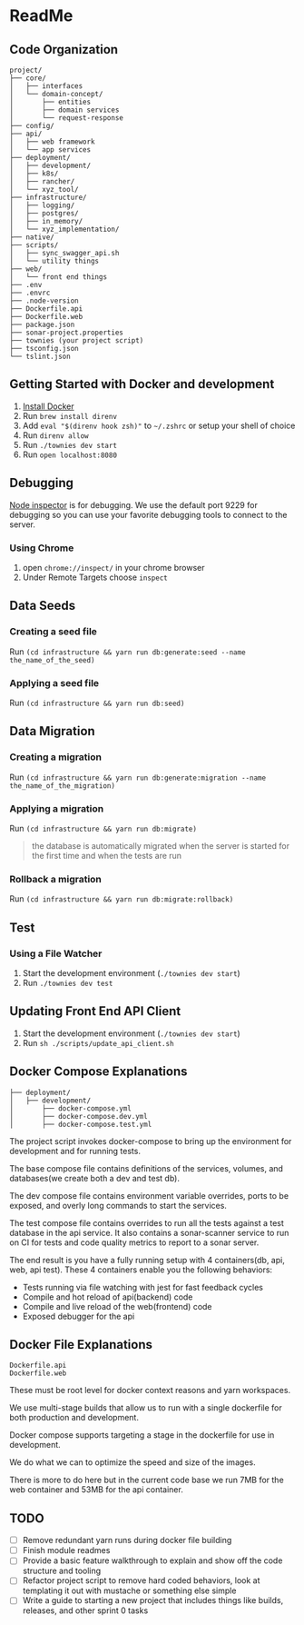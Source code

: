 # ReadMe

## Code Organization

```
project/
├── core/
│   ├── interfaces
│   └── domain-concept/
│       ├── entities
│       ├── domain services
│       └── request-response
├── config/
├── api/
│   ├── web framework
│   └── app services
├── deployment/
│   ├── development/
│   ├── k8s/
│   ├── rancher/
│   └── xyz_tool/
├── infrastructure/
│   ├── logging/
│   ├── postgres/
│   ├── in_memory/
│   └── xyz_implementation/
├── native/
├── scripts/
│   ├── sync_swagger_api.sh
│   └── utility things
├── web/
│   └── front end things
├── .env
├── .envrc
├── .node-version
├── Dockerfile.api
├── Dockerfile.web
├── package.json
├── sonar-project.properties
├── townies (your project script)
├── tsconfig.json
└── tslint.json
```

## Getting Started with Docker and development

1.  [Install Docker](https://www.docker.com/products/overview)
2.  Run `brew install direnv`
3.  Add `eval "$(direnv hook zsh)"` to `~/.zshrc` or setup your shell of choice
4.  Run  `direnv allow`
5.  Run `./townies dev start`
6.  Run `open localhost:8080`


## Debugging

[Node inspector](https://nodejs.org/en/docs/inspector) is for debugging.  We use the default port 9229 for debugging so you can use your favorite debugging tools to connect to the server.

### Using Chrome

1. open `chrome://inspect/` in your chrome browser
2. Under Remote Targets choose `inspect`

## Data Seeds

### Creating a seed file

Run `(cd infrastructure && yarn run db:generate:seed --name the_name_of_the_seed)`

### Applying a seed file

Run `(cd infrastructure && yarn run db:seed)`

## Data Migration

### Creating a migration

Run `(cd infrastructure && yarn run db:generate:migration --name the_name_of_the_migration)`

### Applying a migration

Run `(cd infrastructure && yarn run db:migrate)`

> the database is automatically migrated when the server is started for the first time
> and when the tests are run

### Rollback a migration

Run `(cd infrastructure && yarn run db:migrate:rollback)`

## Test

### Using a File Watcher

1. Start the development environment (`./townies dev start`)
2. Run `./townies dev test`

## Updating Front End API Client

1. Start the development environment (`./townies dev start`)
2. Run `sh ./scripts/update_api_client.sh`


## Docker Compose Explanations

```
├── deployment/
│   ├── development/
│       ├── docker-compose.yml
│       ├── docker-compose.dev.yml
│       ├── docker-compose.test.yml

```
The project script invokes docker-compose to bring up the environment for development and for running tests.

The base compose file contains definitions of the services, volumes, and databases(we create both a dev and test db).

The dev compose file contains environment variable overrides, ports to be exposed, and overly long commands to start the services.

The test compose file contains overrides to run all the tests against a test database in the api service. It also
contains a sonar-scanner service to run on CI for tests and code quality metrics to report to a sonar server.

The end result is you have a fully running setup with 4 containers(db, api, web, api test). These 4 containers enable you the following behaviors:
* Tests running via file watching with jest for fast feedback cycles
* Compile and hot reload of api(backend) code
* Compile and live reload of the web(frontend) code
* Exposed debugger for the api


## Docker File Explanations

 ```
 Dockerfile.api
 Dockerfile.web
 ```
These must be root level for docker context reasons and yarn workspaces.

We use multi-stage builds that allow us to run with a single dockerfile for both production and development.

Docker compose supports targeting a stage in the dockerfile for use in development.

We do what we can to optimize the speed and size of the images.

There is more to do here but in the current code base we run 7MB for the web container and 53MB for the api container.


## TODO

- [ ] Remove redundant yarn runs during docker file building
- [ ] Finish module readmes
- [ ] Provide a basic feature walkthrough to explain and show off the code structure and tooling
- [ ] Refactor project script to remove hard coded behaviors, look at templating it out with mustache or something else simple
- [ ] Write a guide to starting a new project that includes things like builds, releases, and other sprint 0 tasks